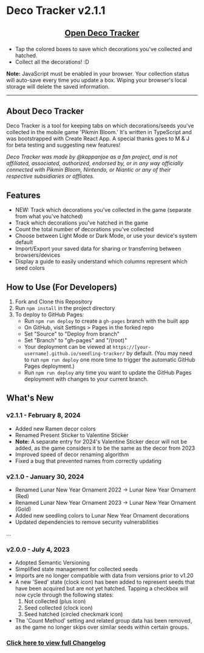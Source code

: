 # Deco Tracker v2.1.1

## [<p align=center>Open Deco Tracker</p>](https://kappanjoe.github.io/seedling-tracker/)

- Tap the colored boxes to save which decorations you've collected and hatched.
- Collect all the decorations! :D

**Note:** JavaScript must be enabled in your browser. Your collection status will auto-save every time you update a box. Wiping your browser's local storage will delete the saved information.
<br/>
<hr/>

## About Deco Tracker

Deco Tracker is a tool for keeping tabs on which decorations/seeds you've collected in the mobile game 'Pikmin Bloom.' It's written in TypeScript and was bootstrapped with Create React App. A special thanks goes to M & J for beta testing and suggesting new features!

*Deco Tracker was made by @kappanjoe as a fan project, and is not affiliated, associated, authorized, endorsed by, or in any way officially connected with Pikmin Bloom, Nintendo, or Niantic or any of their respective subsidiaries or affliates.*

## Features
- NEW: Track which decorations you've collected in the game (separate from what you've hatched)
- Track which decorations you've hatched in the game
- Count the total number of decorations you've collected
- Choose between Light Mode or Dark Mode, or use your device's system default
- Import/Export your saved data for sharing or transferring between browsers/devices
- Display a guide to easily understand which columns represent which seed colors

## How to Use (For Developers)

1. Fork and Clone this Repository
2. Run `npm install` in the project directory
3. To deploy to GitHub Pages:
   - Run `npm run deploy` to create a `gh-pages` branch with the built app
   - On GitHub, visit Settings > Pages in the forked repo
   - Set "Source" to "Deploy from branch"
   - Set "Branch" to "gh-pages" and "/(root)"
   - Your deployment can be viewed at `https://[your-username].github.io/seedling-tracker/` by default. (You may need to run `npm run deploy` one more time to trigger the automatic GitHub Pages deployment.)
   - Run `npm run deploy` any time you want to update the GitHub Pages deployment with changes to your current branch.

## What's New

### v2.1.1 - February 8, 2024
- Added new Ramen decor colors
- Renamed Present Sticker to Valentine Sticker
- **Note:** A separate entry for 2024's Valentine Sticker decor will not be added, as the game considers it to be the same as the decor from 2023
- Improved speed of decor renaming algorithm
- Fixed a bug that prevented names from correctly updating

### v2.1.0 - January 30, 2024
- Renamed Lunar New Year Ornament 2022 → Lunar New Year Ornament (Red)
- Renamed Lunar New Year Ornament 2023 → Lunar New Year Ornament (Gold)
- Added new seedling colors to Lunar New Year Ornament decorations
- Updated dependencies to remove security vulnerabilities

...

### v2.0.0 - July 4, 2023
- Adopted Semantic Versioning
- Simplified state management for collected seeds
- Imports are no longer compatible with data from versions prior to v1.20
- A new 'Seed' state (clock icon) has been added to represent seeds that have been acquired but are not yet hatched. Tapping a checkbox will now cycle through the following states:
  1. Not collected (plus icon)
  2. Seed collected (clock icon)
  3. Seed hatched (circled checkmark icon)
- The 'Count Method' setting and related group data has been removed, as the game no longer skips over similar seeds within certain groups.

### [Click here to view full Changelog](/CHANGELOG.md)
